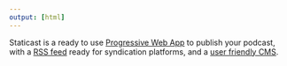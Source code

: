 ```yaml
---
output: [html]
---
```

Staticast is a ready to use [Progressive Web App](https://developer.mozilla.org/docs/Web/Progressive_web_apps) to publish your podcast, with a [RSS feed](https://staticast-demo.cecil.app/episodes/rss.xml) ready for syndication platforms, and a [user friendly CMS](https://netlifycms.org).
